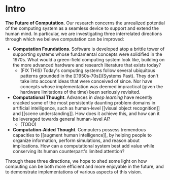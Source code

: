 Intro
=====

**The Future of Computation.** Our research concerns the unrealized potential of the computing system as a seamless device to support and extend the human mind. In particular, we are investigating three interrelated directions through which we believe computation can be improved:

- **Computation Foundations**. Software is developed atop a brittle tower of supporting systems whose fundamental concepts were solidified in the 1970s. What would a green-field computing system look like, building on the more advanced hardware and research literature that exists today?
    * (FIX THIS) Today's computing systems follow several ubiquitous patterns grounded in the [[1950s-70s]](Systems Past). They don't take into account ideas that were conceived of since. Nor have concepts whose implementation was deemed impractical (given the hardware limitations of the time) been seriously revisited.
- **Computational Thought**. Advances in *deep learning* have recently cracked some of the most persistently daunting problem domains in artificial intelligence, such as human-level [[visual object recognition]] and [[scene understanding]]. How does it achieve this, and how can it be leveraged towards general human-level AI?
    * (TODO)
- **Computation-Aided Thought**. Computers possess tremendous capacities to [[augment human intelligence]], by helping people to organize information, perform simulations, and reason about implications. How can a computational system best add value while conserving its human counterpart's limited attention?

Through these three directions, we hope to shed some light on how computing can be both more efficient and more enjoyable in the future, and to demonstrate implementations of various aspects of this vision.
